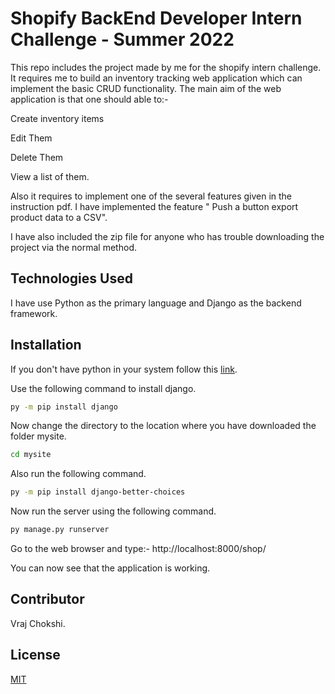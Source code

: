 # Shopify BackEnd Developer Intern Challenge - Summer 2022

This repo includes the project made by me for the shopify intern challenge. It requires me to build an inventory tracking web application which can implement the basic CRUD functionality.
The main aim of the web application is that one should able to:-

Create inventory items

Edit Them

Delete Them

View a list of them.

Also it requires to implement one of the several features given in the instruction pdf. 
I have implemented the feature " Push a button export product data to a CSV".

I have also included the zip file for anyone who has trouble downloading the project via the normal method. 

## Technologies Used

I have use Python as the primary language and Django as the backend framework.

## Installation 

If you don't have python in your system follow this [link](https://docs.python.org/3/using/windows.html).

Use the following command to install django.

```bash
py -m pip install django
```
Now change the directory to the location where you have downloaded the folder mysite.

```bash
cd mysite
```
Also run the following command.
```bash
py -m pip install django-better-choices
```
Now run the server using the following command.
```bash
py manage.py runserver
```
Go to the web browser and type:- http://localhost:8000/shop/

You can now see that the application is working.


## Contributor
Vraj Chokshi.

## License
[MIT](https://choosealicense.com/licenses/mit/)
